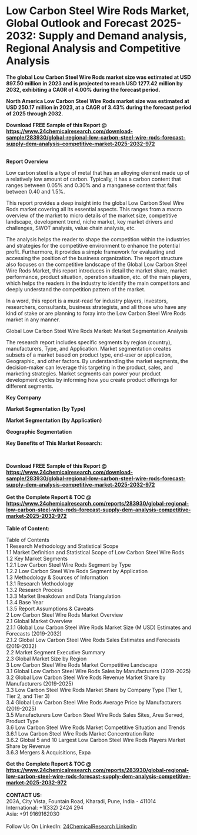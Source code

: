 <h1>Low Carbon Steel Wire Rods Market, Global Outlook and Forecast 2025-2032: Supply and Demand analysis, Regional Analysis and Competitive Analysis</h1><p><strong>The global Low Carbon Steel Wire Rods market size was estimated at USD 897.50 million in 2023 and is projected to reach USD 1277.42 million by 2032, exhibiting a CAGR of 4.00% during the forecast period.</strong></p><p>
</p><p><strong>North America Low Carbon Steel Wire Rods market size was estimated at USD 250.17 million in 2023, at a CAGR of 3.43% during the forecast period of 2025 through 2032.</strong></p><div><b>Download FREE Sample of this Report @ 
            <a href="https://www.24chemicalresearch.com/download-sample/283930/global-regional-low-carbon-steel-wire-rods-forecast-supply-dem-analysis-competitive-market-2025-2032-972">
            https://www.24chemicalresearch.com/download-sample/283930/global-regional-low-carbon-steel-wire-rods-forecast-supply-dem-analysis-competitive-market-2025-2032-972</a></b></div><br><p>
</p><p><strong>Report Overview</strong></p><p>
</p><p>Low carbon steel is a type of metal that has an alloying element made up of a relatively low amount of carbon. Typically, it has a carbon content that ranges between 0.05% and 0.30% and a manganese content that falls between 0.40 and 1.5%.</p><p>
</p><p>This report provides a deep insight into the global Low Carbon Steel Wire Rods market covering all its essential aspects. This ranges from a macro overview of the market to micro details of the market size, competitive landscape, development trend, niche market, key market drivers and challenges, SWOT analysis, value chain analysis, etc.</p><p>
</p><p>The analysis helps the reader to shape the competition within the industries and strategies for the competitive environment to enhance the potential profit. Furthermore, it provides a simple framework for evaluating and accessing the position of the business organization. The report structure also focuses on the competitive landscape of the Global Low Carbon Steel Wire Rods Market, this report introduces in detail the market share, market performance, product situation, operation situation, etc. of the main players, which helps the readers in the industry to identify the main competitors and deeply understand the competition pattern of the market.</p><p>
In a word, this report is a must-read for industry players, investors, researchers, consultants, business strategists, and all those who have any kind of stake or are planning to foray into the Low Carbon Steel Wire Rods market in any manner.</p><p>
Global Low Carbon Steel Wire Rods Market: Market Segmentation Analysis</p><p>
The research report includes specific segments by region (country), manufacturers, Type, and Application. Market segmentation creates subsets of a market based on product type, end-user or application, Geographic, and other factors. By understanding the market segments, the decision-maker can leverage this targeting in the product, sales, and marketing strategies. Market segments can power your product development cycles by informing how you create product offerings for different segments.</p><p>
</p><p><strong>Key Company</strong></p><p>
</p><p>
</p><p><strong>Market Segmentation (by Type)</strong></p><p>
</p><p>
</p><p><strong>Market Segmentation (by Application)</strong></p><p>
</p><p>
</p><p><strong>Geographic Segmentation</strong></p><p>
</p><p>
</p><p><strong>Key Benefits of This Market Research:</strong></p><p>
</p><p>
	 </p><div><b>Download FREE Sample of this Report @ 
            <a href="https://www.24chemicalresearch.com/download-sample/283930/global-regional-low-carbon-steel-wire-rods-forecast-supply-dem-analysis-competitive-market-2025-2032-972">
            https://www.24chemicalresearch.com/download-sample/283930/global-regional-low-carbon-steel-wire-rods-forecast-supply-dem-analysis-competitive-market-2025-2032-972</a></b></div><br><div><b>Get the Complete Report & TOC @ 
            <a href="https://www.24chemicalresearch.com/reports/283930/global-regional-low-carbon-steel-wire-rods-forecast-supply-dem-analysis-competitive-market-2025-2032-972">
            https://www.24chemicalresearch.com/reports/283930/global-regional-low-carbon-steel-wire-rods-forecast-supply-dem-analysis-competitive-market-2025-2032-972</a></b></div><br>
            <b>Table of Content:</b><p>Table of Contents<br />
1 Research Methodology and Statistical Scope<br />
1.1 Market Definition and Statistical Scope of Low Carbon Steel Wire Rods<br />
1.2 Key Market Segments<br />
1.2.1 Low Carbon Steel Wire Rods Segment by Type<br />
1.2.2 Low Carbon Steel Wire Rods Segment by Application<br />
1.3 Methodology & Sources of Information<br />
1.3.1 Research Methodology<br />
1.3.2 Research Process<br />
1.3.3 Market Breakdown and Data Triangulation<br />
1.3.4 Base Year<br />
1.3.5 Report Assumptions & Caveats<br />
2 Low Carbon Steel Wire Rods Market Overview<br />
2.1 Global Market Overview<br />
2.1.1 Global Low Carbon Steel Wire Rods Market Size (M USD) Estimates and Forecasts (2019-2032)<br />
2.1.2 Global Low Carbon Steel Wire Rods Sales Estimates and Forecasts (2019-2032)<br />
2.2 Market Segment Executive Summary<br />
2.3 Global Market Size by Region<br />
3 Low Carbon Steel Wire Rods Market Competitive Landscape<br />
3.1 Global Low Carbon Steel Wire Rods Sales by Manufacturers (2019-2025)<br />
3.2 Global Low Carbon Steel Wire Rods Revenue Market Share by Manufacturers (2019-2025)<br />
3.3 Low Carbon Steel Wire Rods Market Share by Company Type (Tier 1, Tier 2, and Tier 3)<br />
3.4 Global Low Carbon Steel Wire Rods Average Price by Manufacturers (2019-2025)<br />
3.5 Manufacturers Low Carbon Steel Wire Rods Sales Sites, Area Served, Product Type<br />
3.6 Low Carbon Steel Wire Rods Market Competitive Situation and Trends<br />
3.6.1 Low Carbon Steel Wire Rods Market Concentration Rate<br />
3.6.2 Global 5 and 10 Largest Low Carbon Steel Wire Rods Players Market Share by Revenue<br />
3.6.3 Mergers & Acquisitions, Expa</p><div><b>Get the Complete Report & TOC @ 
            <a href="https://www.24chemicalresearch.com/reports/283930/global-regional-low-carbon-steel-wire-rods-forecast-supply-dem-analysis-competitive-market-2025-2032-972">
            https://www.24chemicalresearch.com/reports/283930/global-regional-low-carbon-steel-wire-rods-forecast-supply-dem-analysis-competitive-market-2025-2032-972</a></b></div><br><b>CONTACT US:</b><br>
            203A, City Vista, Fountain Road, Kharadi, Pune, India - 411014<br>
            International: +1(332) 2424 294<br>
            Asia: +91 9169162030 <br><br>
            Follow Us On LinkedIn: <a href="https://www.linkedin.com/company/24chemicalresearch/">24ChemicalResearch LinkedIn</a>